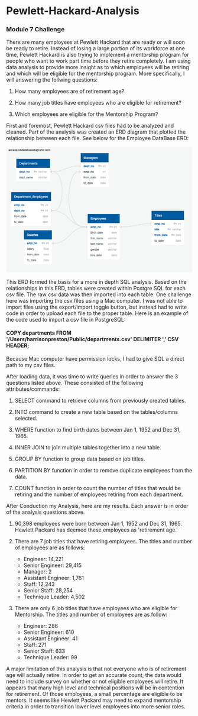 # Pewlett-Hackard-Analysis
### Module 7 Challenge



There are many employees at Pewlett Hackard that are ready or will soon be ready to retire. Instead of losing a large portion of its workforce at one time, Pewlett Hackard is also trying to implement a mentorship program for people who want to work part time before they retire completely. I am using data analysis to provide more insight as to which employees will be retiring and which will be eligible for the mentorship program. More specifically, I will answering the follwing questions: 
  1. How many employees are of retirement age?
  
  2. How many job titles have employees who are eligible for retirement?
  
  4. Which employees are eligible for the Mentorship Program?

First and foremost, Pewlett Hackard csv files had to be analyzed and cleaned. Part of the analysis was created an ERD diagram that plotted the relationship between each file. See below for the Employee DataBase ERD: 

<img src ="https://github.com/hkyopreston/Pewlett-Hackard-Analysis/blob/master/EmployeeDB.png?raw=true"></img>

This ERD formed the basis for a more in depth SQL analysis. Based on the relationships in this ERD, tables were created within Postgre SQL for each csv file. The raw csv data was then imported into each table. One challenge here was importing the csv files using a Mac computer. I was not able to import files using the export/import toggle button, but instead had to write code in order to upload each file to the proper table. Here is an example of the code used to import a csv file in PostgreSQL: 

#### COPY departments FROM '/Users/harrisonpreston/Public/departments.csv' DELIMITER ',' CSV HEADER;

Because Mac computer have permission locks, I had to give SQL a direct path to my csv files. 

After loading data, it was time to write queries in order to answer the 3 questions listed above. These consisted of the following attributes/commands:

  1. SELECT command to retrieve columns from previously created tables.
  
  2. INTO command to create a new table based on the tables/columns selected.
  
  3. WHERE function to find birth dates between Jan 1, 1952 and Dec 31, 1965.
  
  4. INNER JOIN to join multiple tables together into a new table.
  
  5. GROUP BY function to group data based on job titles. 
  
  6. PARTITION BY function in order to remove duplicate employees from the data. 
  
  6. COUNT function in order to count the number of titles that would be retiring and the number of employees retiring from each department. 

After Conduction my Analysis, here are my results. Each answer is in order of the analysis questions above. 

  1. 90,398 employees were born between Jan 1, 1952 and Dec 31, 1965. Hewlett Packard has deemed these employees as 'retirement age.'
  
  2. There are 7 job titles that have retiring employees. The titles and number of employees are as follows:  
      - Engineer: 14,221
      - Senior Engineer: 29,415
      - Manager: 2
      - Assistant Engineer: 1,761
      - Staff: 12,243
      - Senior Staff: 28,254
      - Technique Leader: 4,502
    
  3. There are only 6 job titles that have employees who are eligible for Mentorship. The titles and number of employees are as follow: 
      - Engineer: 286
      - Senior Engineer: 610
      - Assistant Engineer: 41
      - Staff: 271
      - Senior Staff: 633
      - Technique Leader: 99
  
A major limitation of this analysis is that not everyone who is of retirement age will actually retire. In order to get an accurate count, the data would need to include survey on whether or not eligible employees will retire. It appears that many high level and technical positions will be in contention for retirement. Of those employees, a small percentage are eligible to be mentors. It seems like Hewlett Packard may need to expand mentorship criteria in order to transition lower level employees into more senior roles. 
      

